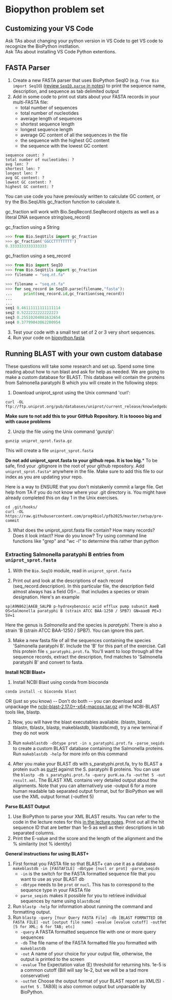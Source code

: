 # Biopython problem set

## Customizing your VS Code

Ask TAs about changing your python version in VS Code to get VS code to recognize the BioPython instllation.      
Ask TAs about installing VS Code Python extentions.   

## FASTA Parser

1. Create a new FASTA parser that uses BioPython SeqIO (e.g. `from Bio import SeqIO`) ([review `SeqIO.parse` in notes](biopython.md#read-a-fasta-file)) to print the sequence name, description, and sequence as tab delimited output
2. Add in some code to print out stats about your FASTA records in your multi-FASTA file:
   -  total number of sequences
   -  total number of nucleotides
   -  average length of sequences
   -  shortest sequence length
   -  longest sequence length
   -  average GC content of all the sequences in the file
   -  the sequence with the highest GC content
   -  the sequence with the lowest GC content
  ```
  sequence count: ? 
  total number of nucleotides: ? 
  avg len: ? 
  shortest len: ? 
  longest len: ? 
  avg GC content: ? 
  lowest GC content: ? 
  highest GC content: ?

  ```
You can use code you have previously written to calculate GC content, or try the Bio.SeqUtils gc_fraction function to calculate it. 

gc_fraction will work with Bio.SeqRecord.SeqRecord objects as well as a literal DNA sequence string(seq_record)


gc_fraction using a String
```python
>>> from Bio.SeqUtils import gc_fraction
>>> gc_fraction('GGCCTTTTTTTT')
0.3333333333333333
```

gc_fraction using a seq_record
```python
>>> from Bio import SeqIO
>>> from Bio.SeqUtils import gc_fraction
>>> filename = "seq.nt.fa"

>>> filename = "seq.nt.fa"
>>> for seq_record in SeqIO.parse(filename,"fasta"):
...     print(seq_record.id,gc_fraction(seq_record))
...
...
seq1 0.46111111111111114
seq2 0.5222222222222223
seq3 0.25510204081632654
seq4 0.37799043062200954
```

  
3. Test your code with a small test set of 2 or 3 very short sequences.
4. Run your code on [biopython.fasta](biopython.fasta)



## Running BLAST with your own custom database



These questions will take some research and set up. Spend some time reading about how to run blast and ask for help as needed. We are going to make a custom database for BLAST. This database will contain the proteins from Salmonella paratyphi B which you will create in the following steps:

1.  Download uniprot_sprot using the Unix command 'curl':

```
curl -OL ftp://ftp.uniprot.org/pub/databases/uniprot/current_release/knowledgebase/complete/uniprot_sprot.fasta.gz
```
**Make sure to not add this to your GitHub Repository. It is tooooo big and with cause problems**

2. Unzip the file using the Unix command 'gunzip':

```
gunzip uniprot_sprot.fasta.gz
```
This will create a file `uniprot_sprot.fasta`

**Do not add uniprot_sprot.fasta to your github repo. It is too big.*** To be safe, find your .gitignore in the root of your github repository. Add `uniprot_sprot.fasta*` anywhere in the file. Make sure to add this file to our index as you are updating your repo.

Here is a way to ENSURE that you don't mistakenly commit a large file. Get help from TA if you do not know where your .git directory is. You might have already completed this on day 1 in the Unix exercises.
```
cd .git/hooks/
curl -OL https://raw.githubusercontent.com/prog4biol/pfb2025/master/setup/pre-commit
```


3. What does the uniprot_sprot.fasta file contain? How many records? Does it look intact? How do you know? Try using command line functions like "grep" and "wc -l" to determine this rather than python

### Extracting Salmonella paratyphi B entries from `uniprot_sprot.fasta`

1. With the `Bio.SeqIO` module, read in `uniprot_sprot.fasta`

2. Print out and look at the descriptions of each record (seq_record.description). In this particular file, the description field almost always has a field OS=... that includes a species or strain designation. Here's an example

```
sp|A9N862|AAEB_SALPB p-hydroxybenzoic acid efflux pump subunit AaeB OS=Salmonella paratyphi B (strain ATCC BAA-1250 / SPB7) GN=aaeB PE=3 SV=1
```

Here the genus is _Salmonella_ and the species is _paratyphi_. There is also a strain 'B (strain ATCC BAA-1250 / SPB7). You can ignore this part. 

3. Make a new fasta file of all the sequences containing the species 'Salmonella paratyphi B'. Include the 'B' for this part of the exercise. Call this protein file `s_paratyphi.prot.fa`. You'll want to loop through all the sequence records, extract the description, find matches to 'Salmonella paratyphi B' and convert to fasta.


__Install NCBI Blast+__
1. Install NCBI Blast using conda from bioconda
```
conda install -c bioconda blast
```

OR (just so you  know) -- Don't do both -- you can download and unpackage the [ncbi-blast-2.17.0+-x64-macosx.tar.gz](https://ftp.ncbi.nlm.nih.gov/blast/executables/blast+/LATEST/ncbi-blast-2.17.0+-x64-macosx.tar.gz) all the NCBI-BLAST tools like, blastp. 


2. Now, you will have the blast executables available. (blastn, blastx, tblastn, tblastx, blastp, makeblastdb, blastdbcmd), try a new terminal if they do not work


1. Run `makeblastdb -dbtype prot -in s_paratyphi.prot.fa -parse_seqids` to create a custom BLAST database containing the Salmonella proteins. Run `makeblastdb -help` for more info on this command
2. After you make your BLAST db with s_paratyphi.prot.fa, try to BLAST a protein such as [purH](purH.aa.fa) against the S. paratyphi B proteins. You can use the `blastp -db s_paratyphi.prot.fa -query purH.aa.fa -outfmt 5 -out result.xml`. The BLAST XML contains very detailed output about the alignments. Note that you can alternatively use -output 6 for a more human readable tab separated output format, but for BioPython we will use the XML output format (-outfmt 5)

      
__Parse BLAST Output__


1. Use BioPython to parse your XML BLAST results. You can refer to the code in the lecture notes for this [in the lecture notes](biopython.md#parsing-blast-output). Print out all the hit sequence ID that are better than 1e-5 as well as their descriptions in tab separated columns.
2. Print the E-value and the score and the length of the alignment and the % similarity (not % identity)




__General instructions for using BLAST+__
1. First format you FASTA file so that BLAST+ can use it as a database
  `makeblastdb -in [FASTAFILE] -dbtype [nucl or prot] -parse_seqids`
      - `-in` is the switch for the FASTA formatted sequence file that you want to use as your BLAST db
      - `-dbtype` needs to be `prot` or `nucl`. This has to correspond to the sequence type in your FASTA file
      - `parse_seqids` makes it possible for you to retrieve individual sequences by name using `blastdbcmd`
2. Run `blastp -help` for information about running the command and formatting output.
3. Run `blastp -query [Your Query FASTA File] -db [BLAST FORMATTED DB FASTA FILE] -out [output file name] -evalue [evalue cutoff] -outfmt [5 for XML; 6 for TAB; etc]`
      - `-query`  A FASTA formatted sequence file with one or more query sequences
      - `-db` The file name of the FASTA formatted file you formatted with `makeblastdb`
      - `-out` A name of your choice for your output file, otherwise, the output is printed to the screen
      - `-evalue` The Expectation value (E) threshold for returning hits. 1e-5 is a common cutoff (Bill will say 1e-2, but we will be a tad more conservative)
      - `-outfmt` Choose the output format of your BLAST report as XML(5) `-outfmt 5` .  TAB(6) is also common output but unparsable by BioPython.  

  
